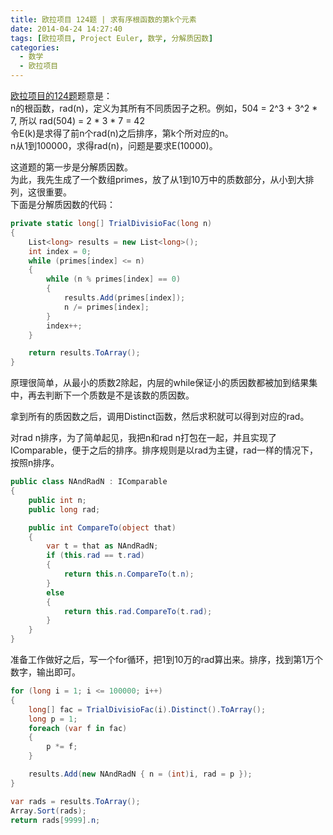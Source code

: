 ```yaml
---
title: 欧拉项目 124题 | 求有序根函数的第k个元素
date: 2014-04-24 14:27:40
tags: [欧拉项目, Project Euler, 数学, 分解质因数]
categories:
  - 数学
  - 欧拉项目
---
```

[欧拉项目的124题](http://projecteuler.net/problem=124 "Problem 124 - Project Euler")题意是：  
n的根函数，rad(n)，定义为其所有不同质因子之积。例如，504 = 2^3 + 3^2 \* 7, 所以 rad(504) = 2 \* 3 \* 7 = 42  
令E(k)是求得了前n个rad(n)之后排序，第k个所对应的n。  
n从1到100000，求得rad(n)，问题是要求E(10000)。  

这道题的第一步是分解质因数。  
为此，我先生成了一个数组primes，放了从1到10万中的质数部分，从小到大排列，这很重要。  
下面是分解质因数的代码：  
``` csharp
private static long[] TrialDivisioFac(long n)
{
    List<long> results = new List<long>();
    int index = 0;
    while (primes[index] <= n)
    {
        while (n % primes[index] == 0)
        {
            results.Add(primes[index]);
            n /= primes[index];
        }
        index++;
    }

    return results.ToArray();
}
```
原理很简单，从最小的质数2除起，内层的while保证小的质因数都被加到结果集中，再去判断下一个质数是不是该数的质因数。

拿到所有的质因数之后，调用Distinct函数，然后求积就可以得到对应的rad。

对rad n排序，为了简单起见，我把n和rad n打包在一起，并且实现了IComparable，便于之后的排序。排序规则是以rad为主键，rad一样的情况下，按照n排序。  
```csharp
public class NAndRadN : IComparable
{
    public int n;
    public long rad;

    public int CompareTo(object that)
    {
        var t = that as NAndRadN;
        if (this.rad == t.rad)
        {
            return this.n.CompareTo(t.n);
        }
        else
        {
            return this.rad.CompareTo(t.rad);
        }
    }
}
```

准备工作做好之后，写一个for循环，把1到10万的rad算出来。排序，找到第1万个数字，输出即可。  
``` csharp
for (long i = 1; i <= 100000; i++)
{
    long[] fac = TrialDivisioFac(i).Distinct().ToArray();
    long p = 1;
    foreach (var f in fac)
    {
        p *= f;
    }

    results.Add(new NAndRadN { n = (int)i, rad = p });
}

var rads = results.ToArray();
Array.Sort(rads);
return rads[9999].n;
```